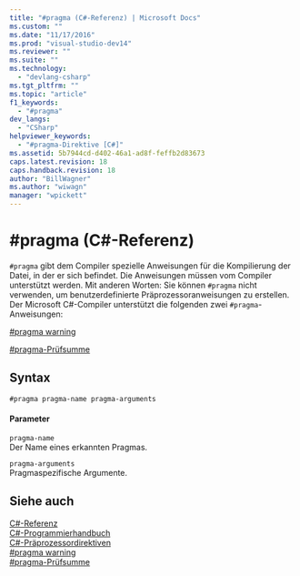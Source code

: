 ```yaml
---
title: "#pragma (C#-Referenz) | Microsoft Docs"
ms.custom: ""
ms.date: "11/17/2016"
ms.prod: "visual-studio-dev14"
ms.reviewer: ""
ms.suite: ""
ms.technology: 
  - "devlang-csharp"
ms.tgt_pltfrm: ""
ms.topic: "article"
f1_keywords: 
  - "#pragma"
dev_langs: 
  - "CSharp"
helpviewer_keywords: 
  - "#pragma-Direktive [C#]"
ms.assetid: 5b7944cd-d402-46a1-ad8f-feffb2d83673
caps.latest.revision: 18
caps.handback.revision: 18
author: "BillWagner"
ms.author: "wiwagn"
manager: "wpickett"
---
```

# #pragma (C#-Referenz)
`#pragma` gibt dem Compiler spezielle Anweisungen für die Kompilierung der Datei, in der er sich befindet.  Die Anweisungen müssen vom Compiler unterstützt werden.  Mit anderen Worten: Sie können `#pragma` nicht verwenden, um benutzerdefinierte Präprozessoranweisungen zu erstellen.  Der Microsoft C\#\-Compiler unterstützt die folgenden zwei `#pragma`\-Anweisungen:  
  
 [\#pragma warning](../../../csharp/language-reference/preprocessor-directives/preprocessor-pragma-warning.md)  
  
 [\#pragma\-Prüfsumme](../../../csharp/language-reference/preprocessor-directives/preprocessor-pragma-checksum.md)  
  
## Syntax  
  
```  
#pragma pragma-name pragma-arguments  
```  
  
#### Parameter  
 `pragma-name`  
 Der Name eines erkannten Pragmas.  
  
 `pragma-arguments`  
 Pragmaspezifische Argumente.  
  
## Siehe auch  
 [C\#\-Referenz](../../../csharp/language-reference/index.md)   
 [C\#\-Programmierhandbuch](../../../csharp/programming-guide/index.md)   
 [C\#\-Präprozessordirektiven](../../../csharp/language-reference/preprocessor-directives/index.md)   
 [\#pragma warning](../../../csharp/language-reference/preprocessor-directives/preprocessor-pragma-warning.md)   
 [\#pragma\-Prüfsumme](../../../csharp/language-reference/preprocessor-directives/preprocessor-pragma-checksum.md)